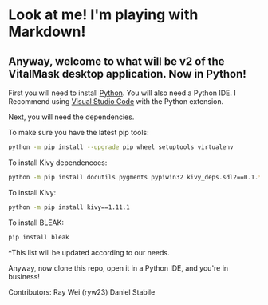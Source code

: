 # Look at me! I'm playing with Markdown!
## Anyway, welcome to what will be v2 of the VitalMask desktop application. Now in Python!

First you will need to install [Python](https://www.python.org/downloads/).
You will also need a Python IDE. I Recommend using [Visual Studio Code](https://code.visualstudio.com/) with the Python extension.

Next, you will need the dependencies.

To make sure you have the latest pip tools: 
```bash
python -m pip install --upgrade pip wheel setuptools virtualenv
```
To install Kivy dependencoes:
```bash
python -m pip install docutils pygments pypiwin32 kivy_deps.sdl2==0.1.* kivy_deps.glew==0.1
```
To install Kivy:
```bash
python -m pip install kivy==1.11.1
```
To install BLEAK:
```bash
pip install bleak
```

^This list will be updated according to our needs.

Anyway, now clone this repo, open it in a Python IDE, and you're in business!

Contributors:
Ray Wei (ryw23)
Daniel Stabile